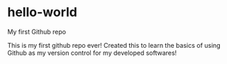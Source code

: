 # hello-world
My first Github repo

This is my first github repo ever! Created this to learn the basics of using Github as my version control for my developed softwares!
